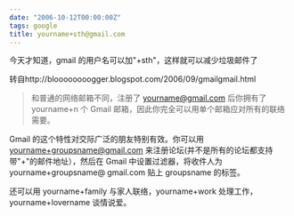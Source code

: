 ```yaml
---
date: "2006-10-12T00:00:00Z"
tags: google
title: yourname+sth@gmail.com
---
```


今天才知道，gmail 的用户名可以加"+sth"，这样就可以减少垃圾邮件了

转自http://bloooooooogger.blogspot.com/2006/09/gmailgmail.html

>  和普通的网络邮箱不同，注册了 yourname@gmail.com 后你拥有了 yourname+n 个 Gmail 邮箱，因此你完全可以用单个邮箱应对所有的联络需要。

Gmail 的这个特性对交际广泛的朋友特别有效。你可以用 yourname+groupsname@gmail.com 来注册论坛(并不是所有的论坛都支持带"+"的邮件地址），然后在 Gmail 中设置过滤器，将收件人为 yourname+groupsname@ gmail.com 贴上 groupsname 的标签。

还可以用 yourname+family 与家人联络，yourname+work 处理工作，yourname+lovername 谈情说爱。
